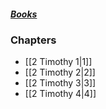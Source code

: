 ##### *[Books](--%20Bible%20--.md)*

### Chapters
- [[2 Timothy 1|1]]
- [[2 Timothy 2|2]]
- [[2 Timothy 3|3]]
- [[2 Timothy 4|4]]
